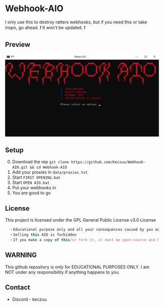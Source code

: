 # Webhook-AIO
I only use this to destroy ratters webhooks, but if you need this or take inspo, go ahead. ❗ It won't be updated. ❗
## Preview
![preview](x1Cl6jN.png)
## Setup
0. Download the rep ```git clone https://github.com/Keczuu/Webhook-AIO.git && cd Webhook-AIO```
1. Add your proxies in `data/proxies.txt`
2. Start `FIRST OPENING.bat`
3. Start `OPEN AIO.bat`
4. Put your webhooks in
5. You are good to go
## License
This project is licensed under the GPL General Public License v3.0 License
```js
  ・Educational purpose only and all your consequences caused by you actions is your responsibility
  ・Selling this AIO is forbidden
  ・If you make a copy of this/or fork it, it must be open-source and have credits linking to this repo
```
## WARNING
This github repository is only for EDUCATIONAL PURPOSES ONLY. I am NOT under any responsibility if anything happens to you.
## Contact
- Discord - keczuu
